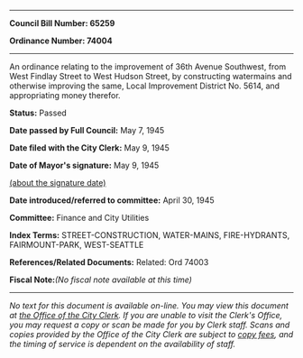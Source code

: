 

********

**Council Bill Number: 65259**
   
**Ordinance Number: 74004**
********

 An ordinance relating to the improvement of 36th Avenue Southwest, from West Findlay Street to West Hudson Street, by constructing watermains and otherwise improving the same, Local Improvement District No. 5614, and appropriating money therefor.

**Status:** Passed
   
**Date passed by Full Council:** May 7, 1945
   
**Date filed with the City Clerk:** May 9, 1945
   
**Date of Mayor's signature:** May 9, 1945
   
[(about the signature date)](/~public/approvaldate.htm)
   
   
   
**Date introduced/referred to committee:** April 30, 1945
   
**Committee:** Finance and City Utilities
   
   
**Index Terms:** STREET-CONSTRUCTION, WATER-MAINS, FIRE-HYDRANTS, FAIRMOUNT-PARK, WEST-SEATTLE

**References/Related Documents:** Related: Ord 74003

**Fiscal Note:**_(No fiscal note available at this time)_
********

_No text for this document is available on-line. You may view this document at [the Office of the City Clerk](http://www.seattle.gov/leg/clerk/contactUs.htm). If you are unable to visit the Clerk's Office, you may request a copy or scan be made for you by Clerk staff. Scans and copies provided by the Office of the City Clerk are subject to [copy fees](http://clerk.seattle.gov/~public/clerkfees.htm), and the timing of service is dependent on the availability of staff._

